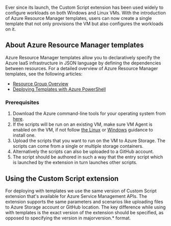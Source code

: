 Ever since its launch, the Custom Script extension has been used widely to configure workloads on both Windows and Linux VMs. With the introduction of Azure Resource Manager templates, users can now create a single template that not only provisions the VM but also configures the workloads on it.

## About Azure Resource Manager templates
Azure Resource Manager templates allow you to declaratively specify the Azure IaaS infrastructure in JSON language by defining the dependencies between resources. For a detailed overview of Azure Resource Manager templates, see the following articles:

* [Resource Group Overview](../articles/azure-resource-manager/resource-group-overview.md)
* [Deploying Templates with Azure PowerShell](../articles/virtual-machines/windows/ps-manage.md?toc=%2fazure%2fvirtual-machines%2fwindows%2ftoc.json)

### Prerequisites
1. Download the Azure command-line tools for your operating system from [here](/downloads/).
2. If the scripts will be run on an existing VM, make sure VM Agent is enabled on the VM, if not follow [the Linux](../articles/virtual-machines/linux/classic/manage-extensions.md?toc=%2fazure%2fvirtual-machines%2flinux%2fclassic%2ftoc.json) or [Windows](../articles/virtual-machines/windows/classic/manage-extensions.md?toc=%2fazure%2fvirtual-machines%2fwindows%2fclassic%2ftoc.json) guidance to install one.
3. Upload the scripts that you want to run on the VM to Azure Storage. The scripts can come from a single or multiple storage containers.
4. Alternatively the scripts can also be uploaded to a GitHub account.
5. The script should be authored in such a way that the entry script which is launched by the extension in turn launches other scripts.

## Using the Custom Script extension
For deploying with templates we use the same version of Custom Script extension that's available for Azure Service Management APIs. The extension supports the same parameters and scenarios like uploading files to Azure Storage account or GitHub location. The key difference while using with templates is the exact version of the extension should be specified, as opposed to specifying the version in majorversion.* format.
